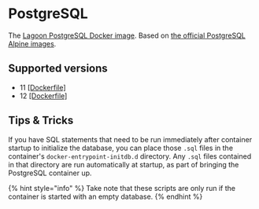 # PostgreSQL

The [Lagoon PostgreSQL Docker image](https://github.com/uselagoon/lagoon-images/blob/main/images/postgres). Based on [the official PostgreSQL Alpine images](https://hub.docker.com/_/postgres).

## Supported versions

* 11 [\[Dockerfile\]](https://github.com/uselagoon/lagoon-images/blob/main/images/postgres/11.Dockerfile)
* 12 [\[Dockerfile\]](https://github.com/uselagoon/lagoon-images/blob/main/images/postgres/12.Dockerfile)

## Tips & Tricks

If you have SQL statements that need to be run immediately after container startup to initialize the database, you can place those `.sql` files in the container's `docker-entrypoint-initdb.d` directory. Any `.sql` files contained in that directory are run automatically at startup, as part of bringing the PostgreSQL container up.

{% hint style="info" %}
Take note that these scripts are only run if the container is started with an empty database.
{% endhint %}
